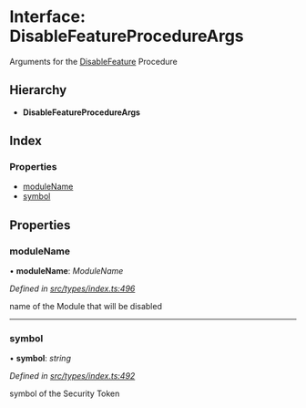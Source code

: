 # Interface: DisableFeatureProcedureArgs

Arguments for the [DisableFeature](../enums/_types_index_.proceduretype.md#disablefeature) Procedure

## Hierarchy

- **DisableFeatureProcedureArgs**

## Index

### Properties

- [moduleName](_types_index_.disablefeatureprocedureargs.md#modulename)
- [symbol](_types_index_.disablefeatureprocedureargs.md#symbol)

## Properties

### moduleName

• **moduleName**: _ModuleName_

_Defined in [src/types/index.ts:496](https://github.com/PolymathNetwork/polymath-sdk/blob/d80c6e9/src/types/index.ts#L496)_

name of the Module that will be disabled

---

### symbol

• **symbol**: _string_

_Defined in [src/types/index.ts:492](https://github.com/PolymathNetwork/polymath-sdk/blob/d80c6e9/src/types/index.ts#L492)_

symbol of the Security Token
